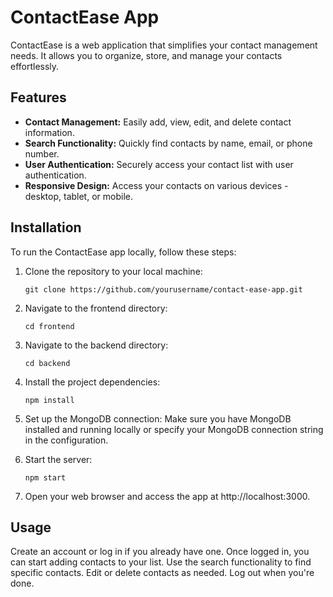 # ContactEase App

ContactEase is a web application that simplifies your contact management needs. It allows you to organize, store, and manage your contacts effortlessly.

## Features

- **Contact Management:** Easily add, view, edit, and delete contact information.
- **Search Functionality:** Quickly find contacts by name, email, or phone number.
- **User Authentication:** Securely access your contact list with user authentication.
- **Responsive Design:** Access your contacts on various devices - desktop, tablet, or mobile.

## Installation

To run the ContactEase app locally, follow these steps:

1. Clone the repository to your local machine:

   ```shell
   git clone https://github.com/yourusername/contact-ease-app.git
2. Navigate to the frontend directory:
   ```shell
   cd frontend
3. Navigate to the backend directory:
   ```shell
   cd backend
4. Install the project dependencies:
   ```shell
   npm install
5. Set up the MongoDB connection:
  Make sure you have MongoDB installed and running locally or specify your MongoDB connection string in the configuration.
6. Start the server:
   ```shell
   npm start
7. Open your web browser and access the app at http://localhost:3000.

  ## Usage
  Create an account or log in if you already have one.
  Once logged in, you can start adding contacts to your list.
  Use the search functionality to find specific contacts.
  Edit or delete contacts as needed.
  Log out when you're done.
   

